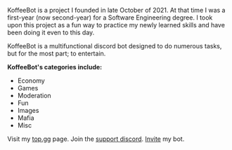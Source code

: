 KoffeeBot is a project I founded in late October of 2021. 
At that time I was a first-year (now second-year) for a Software Engineering degree. 
I took upon this project as a fun way to practice my newly learned skills and have been doing it even to this day.

KoffeeBot is a multifunctional discord bot designed to do numerous tasks, but for the most part; to entertain.

**KoffeeBot's categories include:**
- Economy
- Games
- Moderation
- Fun
- Images
- Mafia
- Misc

Visit my [top.gg](https://top.gg/bot/901223515242508309) page.
Join the [support discord](https://discord.gg/fa3j7fpbA6).
[Invite](https://discord.com/oauth2/authorize?client_id=901223515242508309&scope=bot) my bot.
